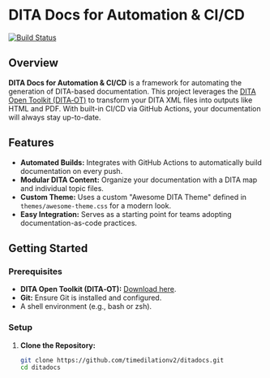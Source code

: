 # DITA Docs for Automation & CI/CD

[![Build Status](https://github.com/timedilationv2/ditadocs/actions/workflows/build.yml/badge.svg)](https://github.com/timedilationv2/ditadocs/actions)

## Overview

**DITA Docs for Automation & CI/CD** is a framework for automating the generation of DITA-based documentation. This project leverages the [DITA Open Toolkit (DITA‑OT)](https://www.dita-ot.org/) to transform your DITA XML files into outputs like HTML and PDF. With built-in CI/CD via GitHub Actions, your documentation will always stay up-to-date.

## Features

- **Automated Builds:** Integrates with GitHub Actions to automatically build documentation on every push.
- **Modular DITA Content:** Organize your documentation with a DITA map and individual topic files.
- **Custom Theme:** Uses a custom "Awesome DITA Theme" defined in `themes/awesome-theme.css` for a modern look.
- **Easy Integration:** Serves as a starting point for teams adopting documentation-as-code practices.

## Getting Started

### Prerequisites

- **DITA Open Toolkit (DITA‑OT):** [Download here](https://www.dita-ot.org/).
- **Git:** Ensure Git is installed and configured.
- A shell environment (e.g., bash or zsh).

### Setup

1. **Clone the Repository:**
   ```bash
   git clone https://github.com/timedilationv2/ditadocs.git
   cd ditadocs
